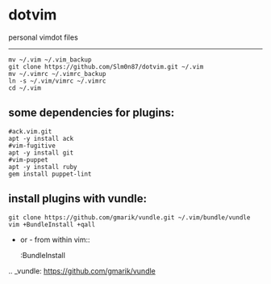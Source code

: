 # dotvim  
personal vimdot files

---------------------------------------------------------------------
    
    mv ~/.vim ~/.vim_backup
    git clone https://github.com/Slm0n87/dotvim.git ~/.vim
    mv ~/.vimrc ~/.vimrc_backup
    ln -s ~/.vim/vimrc ~/.vimrc
    cd ~/.vim
 
some dependencies for plugins:
---------------------------------------------------------------------

    #ack.vim.git
    apt -y install ack
    #vim-fugitive
    apt -y install git
    #vim-puppet
    apt -y install ruby
    gem install puppet-lint
    
    

install plugins with vundle:
---------------------------------------------------------------------


    git clone https://github.com/gmarik/vundle.git ~/.vim/bundle/vundle
    vim +BundleInstall +qall

- or - from within vim::

    :BundleInstall

.. _vundle: https://github.com/gmarik/vundle
